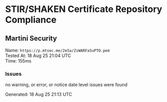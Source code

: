 # STIR/SHAKEN Certificate Repository Compliance

## Martini Security

Name: `https://p.mtsec.me/2e5a/ZsWARFa5uPTO.pem`\
Tested At: 18 Aug 25 21:04 UTC\
Time: 155ms

### Issues

no warning, or error, or notice date level issues were found

Generated: 18 Aug 25 21:13 UTC